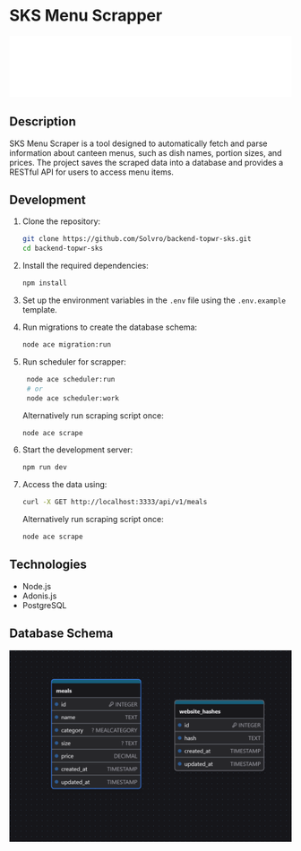 # SKS Menu Scrapper

![Banner](./assets/solvro.png)

## Description

SKS Menu Scraper is a tool designed to automatically fetch and parse information about canteen menus, such as dish names, portion sizes, and prices. The project saves the scraped data into a database and provides a RESTful API for users to access menu items.

## Development

1. Clone the repository:

   ```bash
   git clone https://github.com/Solvro/backend-topwr-sks.git
   cd backend-topwr-sks
   ```

2. Install the required dependencies:

   ```bash
   npm install
   ```

3. Set up the environment variables in the `.env` file using the `.env.example` template.

4. Run migrations to create the database schema:

   ```bash
   node ace migration:run
   ```

5. Run scheduler for scrapper:

   ```bash
    node ace scheduler:run
    # or
    node ace scheduler:work
   ```

   Alternatively run scraping script once:

   ```bash
   node ace scrape
   ```

6. Start the development server:

   ```bash
   npm run dev
   ```

7. Access the data using:

   ```bash
   curl -X GET http://localhost:3333/api/v1/meals
   ```

   Alternatively run scraping script once:

   ```bash
   node ace scrape
   ```

## Technologies

- Node.js
- Adonis.js
- PostgreSQL

## Database Schema

![schema](./assets/schema.png)
